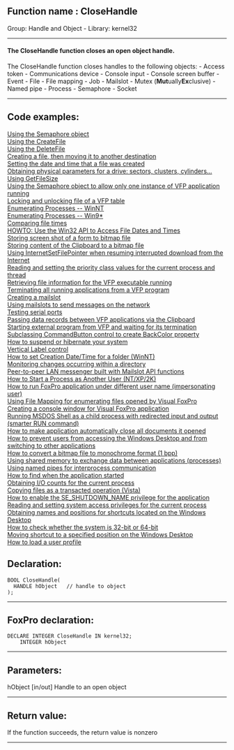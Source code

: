 
## Function name : CloseHandle
Group: Handle and Object - Library: kernel32    
***  


#### The CloseHandle function closes an open object handle.

The CloseHandle function closes handles to the following objects:
	- Access token
	- Communications device
	- Console input
	- Console screen buffer
	- Event
	- File
	- File mapping
	- Job
	- Mailslot
	- Mutex (<B>Mut</B>ually<B>Ex</B>clusive)
	- Named pipe
	- Process
	- Semaphore
	- Socket

***  


## Code examples:
[Using the Semaphore object](../../samples/sample_008.md)  
[Using the CreateFile](../../samples/sample_010.md)  
[Using the DeleteFile](../../samples/sample_011.md)  
[Creating a file, then moving it to another destination](../../samples/sample_015.md)  
[Setting the date and time that a file was created](../../samples/sample_065.md)  
[Obtaining physical parameters for a drive: sectors, clusters, cylinders...](../../samples/sample_101.md)  
[Using GetFileSize](../../samples/sample_114.md)  
[Using the Semaphore object to allow only one instance of VFP application running](../../samples/sample_147.md)  
[Locking and unlocking file of a VFP table](../../samples/sample_154.md)  
[Enumerating Processes -- WinNT](../../samples/sample_162.md)  
[Enumerating Processes -- Win9*](../../samples/sample_164.md)  
[Comparing file times](../../samples/sample_171.md)  
[HOWTO: Use the Win32 API to Access File Dates and Times](../../samples/sample_177.md)  
[Storing screen shot of a form to bitmap file](../../samples/sample_187.md)  
[Storing content of the Clipboard to a bitmap file](../../samples/sample_189.md)  
[Using InternetSetFilePointer when resuming interrupted download from the Internet](../../samples/sample_191.md)  
[Reading and setting the priority class values for the current process and thread](../../samples/sample_218.md)  
[Retrieving file information for the VFP executable running](../../samples/sample_242.md)  
[Terminating all running applications from a VFP program](../../samples/sample_243.md)  
[Creating a mailslot](../../samples/sample_267.md)  
[Using mailslots to send messages on the network](../../samples/sample_269.md)  
[Testing serial ports](../../samples/sample_308.md)  
[Passing data records between VFP applications via the Clipboard](../../samples/sample_346.md)  
[Starting external program from VFP and waiting for its termination](../../samples/sample_377.md)  
[Subclassing CommandButton control to create BackColor property](../../samples/sample_392.md)  
[How to suspend or hibernate your system](../../samples/sample_395.md)  
[Vertical Label control](../../samples/sample_398.md)  
[How to set Creation Date/Time for a folder (WinNT)](../../samples/sample_399.md)  
[Monitoring changes occurring within a directory](../../samples/sample_400.md)  
[Peer-to-peer LAN messenger built with Mailslot API functions](../../samples/sample_410.md)  
[How to Start a Process as Another User (NT/XP/2K)](../../samples/sample_426.md)  
[How to run FoxPro application under different user name (impersonating user)](../../samples/sample_470.md)  
[Using File Mapping for enumerating files opened by Visual FoxPro](../../samples/sample_473.md)  
[Creating a console window for Visual FoxPro application](../../samples/sample_474.md)  
[Running MSDOS Shell as a child process with redirected input and output (smarter RUN command)](../../samples/sample_477.md)  
[How to make application automatically close all documents it opened](../../samples/sample_491.md)  
[How to prevent users from accessing the Windows Desktop and from switching to other applications](../../samples/sample_492.md)  
[How to convert a bitmap file to monochrome format (1 bpp)](../../samples/sample_493.md)  
[Using shared memory to exchange data between applications (processes)](../../samples/sample_498.md)  
[Using named pipes for interprocess communication](../../samples/sample_522.md)  
[How to find when the application started](../../samples/sample_534.md)  
[Obtaining I/O counts for the current process](../../samples/sample_535.md)  
[Copying files as a transacted operation (Vista)](../../samples/sample_540.md)  
[How to enable the SE_SHUTDOWN_NAME privilege for the application](../../samples/sample_552.md)  
[Reading and setting system access privileges for the current process](../../samples/sample_554.md)  
[Obtaining names and positions for shortcuts located on the Windows Desktop](../../samples/sample_579.md)  
[How to check whether the system is 32-bit or 64-bit](../../samples/sample_580.md)  
[Moving shortcut to a specified position on the Windows Desktop](../../samples/sample_581.md)  
[How to load a user profile](../../samples/sample_602.md)  

## Declaration:
```foxpro  
BOOL CloseHandle(
  HANDLE hObject   // handle to object
);  
```  
***  


## FoxPro declaration:
```foxpro  
DECLARE INTEGER CloseHandle IN kernel32;
	INTEGER hObject  
```  
***  


## Parameters:
hObject 
[in/out] Handle to an open object  
***  


## Return value:
If the function succeeds, the return value is nonzero  
***  

